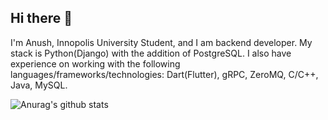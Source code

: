 ## Hi there 👋
I'm Anush, Innopolis University Student, and I am backend developer. My stack is Python(Django) with the addition of PostgreSQL. I also have experience on working with the following languages/frameworks/technologies: Dart(Flutter), gRPC, ZeroMQ, C/C++, Java, MySQL.

![Anurag's github stats](https://github-readme-stats.vercel.app/api?username=theanushervon)
<!--
**TheAnushervon/TheAnushervon** is a ✨ _special_ ✨ repository because its `README.md` (this file) appears on your GitHub profile.

Here are some ideas to get you started:

- 🔭 I’m currently working on ...
- 🌱 I’m currently learning ...
- 👯 I’m looking to collaborate on ...
- 🤔 I’m looking for help with ...
- 💬 Ask me about ...
- 📫 How to reach me: ...
- 😄 Pronouns: ...
- ⚡ Fun fact: ...
-->
